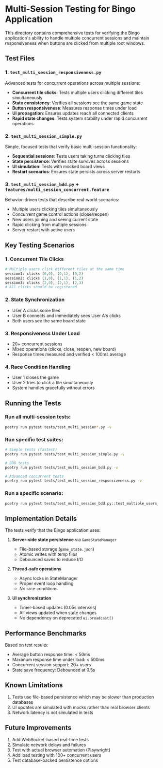 # Multi-Session Testing for Bingo Application

This directory contains comprehensive tests for verifying the Bingo application's ability to handle multiple concurrent sessions and maintain responsiveness when buttons are clicked from multiple root windows.

## Test Files

### 1. `test_multi_session_responsiveness.py`
Advanced tests for concurrent operations across multiple sessions:
- **Concurrent tile clicks**: Tests multiple users clicking different tiles simultaneously
- **State consistency**: Verifies all sessions see the same game state
- **Button responsiveness**: Measures response times under load
- **UI propagation**: Ensures updates reach all connected clients
- **Rapid state changes**: Tests system stability under rapid concurrent operations

### 2. `test_multi_session_simple.py`
Simple, focused tests that verify basic multi-session functionality:
- **Sequential sessions**: Tests users taking turns clicking tiles
- **State persistence**: Verifies state survives across sessions
- **UI simulation**: Tests with mocked board views
- **Restart scenarios**: Ensures state persists across server restarts

### 3. `test_multi_session_bdd.py` + `features/multi_session_concurrent.feature`
Behavior-driven tests that describe real-world scenarios:
- Multiple users clicking tiles simultaneously
- Concurrent game control actions (close/reopen)
- New users joining and seeing current state
- Rapid clicking from multiple sessions
- Server restart with active users

## Key Testing Scenarios

### 1. Concurrent Tile Clicks
```python
# Multiple users click different tiles at the same time
session1: clicks (0,0), (0,1), (0,2)
session2: clicks (1,0), (1,1), (1,2)
session3: clicks (2,0), (2,1), (2,3)
# All clicks should be registered
```

### 2. State Synchronization
- User A clicks some tiles
- User B connects and immediately sees User A's clicks
- Both users see the same board state

### 3. Responsiveness Under Load
- 20+ concurrent sessions
- Mixed operations (clicks, close, reopen, new board)
- Response times measured and verified < 100ms average

### 4. Race Condition Handling
- User 1 closes the game
- User 2 tries to click a tile simultaneously
- System handles gracefully without errors

## Running the Tests

### Run all multi-session tests:
```bash
poetry run pytest tests/test_multi_session*.py -v
```

### Run specific test suites:
```bash
# Simple tests (fastest)
poetry run pytest tests/test_multi_session_simple.py -v

# BDD tests
poetry run pytest tests/test_multi_session_bdd.py -v

# Advanced concurrent tests
poetry run pytest tests/test_multi_session_responsiveness.py -v
```

### Run a specific scenario:
```bash
poetry run pytest tests/test_multi_session_bdd.py::test_multiple_users_clicking_different_tiles_simultaneously -v
```

## Implementation Details

The tests verify that the Bingo application uses:

1. **Server-side state persistence** via `GameStateManager`
   - File-based storage (`game_state.json`)
   - Atomic writes with temp files
   - Debounced saves to reduce I/O

2. **Thread-safe operations**
   - Async locks in StateManager
   - Proper event loop handling
   - No race conditions

3. **UI synchronization**
   - Timer-based updates (0.05s intervals)
   - All views updated when state changes
   - No dependency on deprecated `ui.broadcast()`

## Performance Benchmarks

Based on test results:
- Average button response time: < 50ms
- Maximum response time under load: < 500ms
- Concurrent session support: 20+ users
- State save frequency: Debounced at 0.5s

## Known Limitations

1. Tests use file-based persistence which may be slower than production databases
2. UI updates are simulated with mocks rather than real browser clients
3. Network latency is not simulated in tests

## Future Improvements

1. Add WebSocket-based real-time tests
2. Simulate network delays and failures
3. Test with actual browser automation (Playwright)
4. Add load testing with 100+ concurrent users
5. Test database-backed persistence options